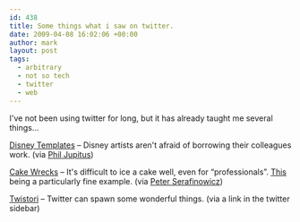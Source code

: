 ```yaml
---
id: 438
title: Some things what i saw on twitter.
date: 2009-04-08 16:02:06 +00:00
author: mark
layout: post
tags:
  - arbitrary
  - not so tech
  - twitter
  - web
---
```

I've not been using twitter for long, but it has already taught me several things&#8230;

[Disney Templates](http://www.collegehumor.com/video:1906578) &#8211; Disney artists aren't afraid of borrowing their colleagues work. (via [Phil Jupitus](http://twitter.com/jupitusphillip))

[Cake Wrecks](http://cakewrecks.blogspot.com/) &#8211; It's difficult to ice a cake well, even for &#8220;professionals&#8221;. [This](http://cakewrecks.blogspot.com/2009/01/problem-with-phone-orders.html) being a particularly fine example. (via [Peter Serafinowicz](http://twitter.com/serafinowicz))

[Twistori](http://twistori.com) &#8211; Twitter can spawn some wonderful things. (via a link in the twitter sidebar)
